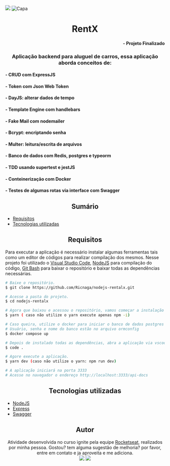  <img src="https://img.shields.io/github/license/Ricnaga/nodejs-rentalx?label=License&style=for-the-badge"/>

<img src="cover.jpg" alt="Capa"/>

# <div align="center"> RentX </div>

#### <div align="right">- Projeto Finalizado <div>

### <div align="center"> Aplicação backend para aluguel de carros, essa aplicação aborda conceitos de: </div>

#### - CRUD com ExpressJS 
#### - Token com Json Web Token 
#### - DayJS: alterar dados de tempo
#### - Template Engine com handlebars
#### - Fake Mail com nodemailer
#### - Bcrypt: encriptando senha
#### - Multer: leitura/escrita de arquivos
#### - Banco de dados com Redis, postgres e typeorm
#### - TDD usando supertest e jestJS
#### - Conteinerização com Docker
#### - Testes de algumas rotas via interface com Swagger

## <div align="center"> Sumário </div>
<!--ts-->
   - [Requisitos](#<div-align="center">Requisitos</div>)
   - [Tecnologias utilizadas](#<div-align="center">Tecnologias-utilizadas</div>)
<!--te-->

## <div align="center">Requisitos</div>
Para executar a aplicação é necessário instalar algumas ferramentas tais como um editor de códigos para realizar compilação dos mesmos. Nesse projeto foi utilizado o [Visual Studio Code](https://code.visualstudio.com/), [NodeJS](https://nodejs.org/en/) para compilação do código, [Git Bash](https://gitforwindows.org/) para baixar o repositório e baixar todas as dependências necessárias. 

```bash
# Baixe o repositório.
$ git clone https://github.com/Ricnaga/nodejs-rentalx.git

# Acesse a pasta do projeto.
$ cd nodejs-rentalx

# Agora que baixou e acessou o repositório, vamos começar a instalação das dependências.
$ yarn ( caso não utilize o yarn execute apenas npm -i)

# Caso queira, utilize o docker para iniciar o banco de dados postgres e redis ou instale diretamente
# Usuário, senha e nome do banco estão no arquivo ormconfig
$ docker compose up

# Depois de instalado todas as dependências, abra a aplicação via vscode
$ code .

# Agore execute a aplicação.
$ yarn dev (caso não utilize o yarn: npm run dev)

# A aplicação iniciará na porta 3333 
# Acesse no navegador o endereço http://localhost:3333/api-docs
```

##  <div align="center">Tecnologias utilizadas</div>
- [NodeJS](https://nodejs.org/en/)
- [Express](https://expressjs.com/pt-br/starter/installing.html)
- [Swagger](https://swagger.io/)


## <div align="center">Autor</div>
<div align="center">Atividade desenvolvida no curso ignite pela equipe <a href="https://rocketseat.com.br/">Rocketseat</a>, realizados por minha pessoa.
Gostou? tem alguma sugestão de melhoria? por favor, entre em contato e ja aproveita e me adiciona.<br>
<a href="https://www.linkedin.com/in/ricardo-nagatomy"><img src="https://img.shields.io/badge/-RicardoNaga-blue?style=flat-square&logo=Linkedin&logoColor=white"></a>
<a href="https://app.rocketseat.com.br/me/ricardo-nagatomy"><img src="https://img.shields.io/badge/-Rocketseat-000?style=flat-square&logo=&logoColor=white"></a>
</div>